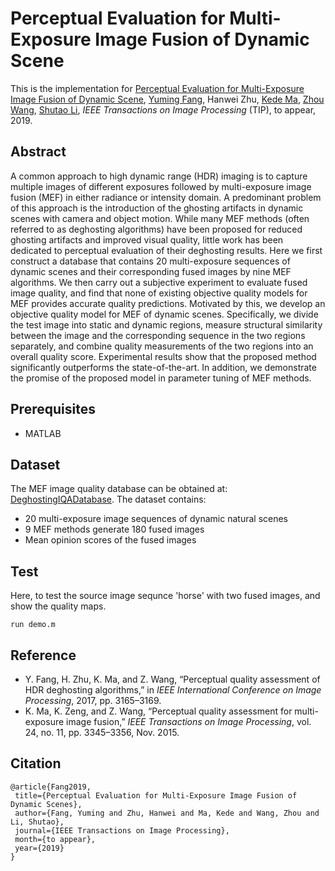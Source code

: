 
# Perceptual Evaluation for Multi-Exposure Image Fusion of Dynamic Scene
This is the implementation for [Perceptual Evaluation for Multi-Exposure Image Fusion of Dynamic Scene](http://sim.jxufe.cn/JDMKL/pdf/19_TIP_MEF-SSIMd.pdf), [Yuming Fang](http://sim.jxufe.cn/JDMKL/ymfang.html), Hanwei Zhu, [Kede Ma](https://kedema.org/), [Zhou Wang](https://ece.uwaterloo.ca/~z70wang/), [Shutao Li](http://scholar.google.com/citations?user=PlBq8n8AAAAJ&hl=zh-CN), *IEEE Transactions on Image Processing* (TIP), to appear, 2019.

## Abstract
A common approach to high dynamic range (HDR) imaging is to capture multiple images of different exposures followed by multi-exposure image fusion (MEF) in either radiance or intensity domain. A predominant problem of this approach is
the introduction of the ghosting artifacts in dynamic scenes with camera and object motion. While many MEF methods (often referred to as deghosting algorithms) have been proposed for reduced ghosting artifacts and improved visual quality, little work has been dedicated to perceptual evaluation of their deghosting
results. Here we first construct a database that contains 20 multi-exposure sequences of dynamic scenes and their corresponding fused images by nine MEF algorithms. We then carry out a subjective experiment to evaluate fused image quality, and find that none of existing objective quality models for MEF provides
accurate quality predictions. Motivated by this, we develop an objective quality model for MEF of dynamic scenes. Specifically, we divide the test image into static and dynamic regions, measure structural similarity between the image and the corresponding sequence in the two regions separately, and combine quality
measurements of the two regions into an overall quality score. Experimental results show that the proposed method significantly outperforms the state-of-the-art. In addition, we demonstrate the promise of the proposed model in parameter tuning of MEF methods.

## Prerequisites

- MATLAB

## Dataset

The MEF image quality database can be obtained at: [DeghostingIQADatabase](http://sim.jxufe.cn/JDMKL/code/DeghostingIQADatabase.rar). The dataset contains:

- 20 multi-exposure image sequences of dynamic natural scenes
- 9 MEF methods  generate 180 fused images
- Mean opinion scores of the fused images


## Test

Here, to test the source image sequnce 'horse' with two fused images, and show the quality maps.
 ```
run demo.m
 ```

 ## Reference
 - Y. Fang, H. Zhu, K. Ma, and Z. Wang, “Perceptual quality assessment of HDR deghosting algorithms,” in *IEEE International Conference on Image Processing*, 2017, pp. 3165–3169.
  - K. Ma, K. Zeng, and Z. Wang, “Perceptual quality assessment for multi-exposure image fusion,” *IEEE Transactions on Image Processing*, vol. 24, no. 11, pp. 3345–3356, Nov. 2015.

 ## Citation
 ```
 @article{Fang2019,
  title={Perceptual Evaluation for Multi-Exposure Image Fusion of Dynamic Scenes},
  author={Fang, Yuming and Zhu, Hanwei and Ma, Kede and Wang, Zhou and Li, Shutao},
  journal={IEEE Transactions on Image Processing},
  month={to appear},
  year={2019}
}

